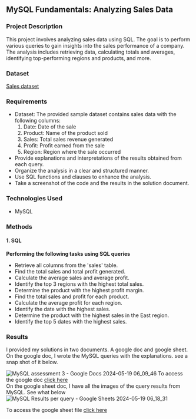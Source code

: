 
## MySQL Fundamentals: Analyzing Sales Data

### Project Description
This project involves analyzing sales data using SQL. The goal is to perform various queries to gain insights into the sales performance of a company. The analysis includes retrieving data, calculating totals and averages, identifying top-performing regions and products, and more.
### Dataset
[Sales dataset](https://witscloud-my.sharepoint.com/:x:/g/personal/2168978_students_wits_ac_za/EUdSzYo6vnVKjp7EA9TMQY0BNWGA4tWtOor8H1VDsvpxKg?e=MrBH2M)
### Requirements
- Dataset: The provided sample dataset contains sales data with the following columns:
  1. Date: Date of the sale
  2. Product: Name of the product sold
  3. Sales: Total sales revenue generated
  4. Profit: Profit earned from the sale
  5. Region: Region where the sale occurred
- Provide explanations and interpretations of the results obtained from each query.
- Organize the analysis in a clear and structured manner.
- Use SQL functions and clauses to enhance the analysis.
- Take a screenshot of the code and the results in the solution document.

### Technologies Used
- MySQL

### Methods

#### 1. SQL
**Performing the following tasks using SQL queries**

- Retrieve all columns from the 'sales' table.
- Find the total sales and total profit generated.
- Calculate the average sales and average profit.
- Identify the top 3 regions with the highest total sales.
- Determine the product with the highest profit margin.
- Find the total sales and profit for each product.
- Calculate the average profit for each region.
- Identify the date with the highest sales.
- Determine the product with the highest sales in the East region.
- Identify the top 5 dates with the highest sales.

### Results

I provided my solutions in two documents. A google doc and google sheet.<br/>
On the google doc, I wrote the MySQL queries with the explanations. see a snap shot of it below.

![MySQL assessment 3 - Google Docs 2024-05-19 06_09_46](https://github.com/JonasGiven/MySQL-fundamentals-project/assets/169194581/0e8cfbe0-f730-4dc7-983b-7af28849a64b)
To access the google doc [click here](https://docs.google.com/document/d/1smuYvHCBbrSOrolQFgm-Om0RR4be_3ubtxR1-R6_P8c/edit?usp=sharing) <br/>
On the google sheet doc, I have all the images of the query results from MySQL. See what below
![MySQL Results per query - Google Sheets 2024-05-19 06_18_31](https://github.com/JonasGiven/MySQL-fundamentals-project/assets/169194581/e9f05968-c2ef-4db0-b1fb-0af8730eec6d)

To access the google sheet file [click here](https://docs.google.com/spreadsheets/d/1T5PxfY5wwdwjZnxmeMcHjgD0yIchjOnyJfz29lWuksE/edit?usp=sharing)
